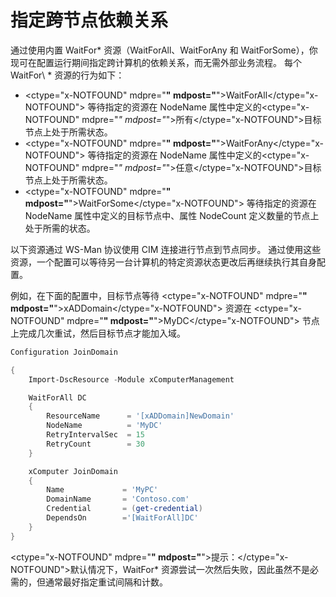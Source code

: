# 指定跨节点依赖关系

通过使用内置 WaitFor\* 资源（WaitForAll、WaitForAny 和 WaitForSome），你现可在配置运行期间指定跨计算机的依赖关系，而无需外部业务流程。 每个 WaitFor\ * 资源的行为如下：

* <ctype="x-NOTFOUND" mdpre="**" mdpost="**">WaitForAll</ctype="x-NOTFOUND"> 等待指定的资源在 NodeName 属性中定义的<ctype="x-NOTFOUND" mdpre="*" mdpost="*">所有</ctype="x-NOTFOUND">目标节点上处于所需状态。
* <ctype="x-NOTFOUND" mdpre="**" mdpost="**">WaitForAny</ctype="x-NOTFOUND"> 等待指定的资源在 NodeName 属性中定义的<ctype="x-NOTFOUND" mdpre="*" mdpost="*">任意</ctype="x-NOTFOUND">目标节点上处于所需状态。
* <ctype="x-NOTFOUND" mdpre="**" mdpost="**">WaitForSome</ctype="x-NOTFOUND"> 等待指定的资源在 NodeName 属性中定义的目标节点中、属性 NodeCount 定义数量的节点上处于所需的状态。

以下资源通过 WS-Man 协议使用 CIM 连接进行节点到节点同步。 通过使用这些资源，一个配置可以等待另一台计算机的特定资源状态更改后再继续执行其自身配置。 

例如，在下面的配置中，目标节点等待 <ctype="x-NOTFOUND" mdpre="**" mdpost="**">xADDomain</ctype="x-NOTFOUND"> 资源在 <ctype="x-NOTFOUND" mdpre="**" mdpost="**">MyDC</ctype="x-NOTFOUND"> 节点上完成几次重试，然后目标节点才能加入域。

```PowerShell
Configuration JoinDomain

{
    Import-DscResource -Module xComputerManagement

    WaitForAll DC
    {
        ResourceName      = '[xADDomain]NewDomain'
        NodeName          = 'MyDC'
        RetryIntervalSec  = 15
        RetryCount        = 30
    }

    xComputer JoinDomain
    {
        Name             = 'MyPC'
        DomainName       = 'Contoso.com'
        Credential       = (get-credential)
        DependsOn        ='[WaitForAll]DC'
    }
}
```
<ctype="x-NOTFOUND" mdpre="**" mdpost="**">提示：</ctype="x-NOTFOUND">默认情况下，WaitFor\* 资源尝试一次然后失败，因此虽然不是必需的，但通常最好指定重试间隔和计数。


<!--HONumber=Mar16_HO3-->


